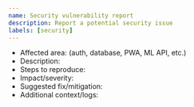 ```yaml
---
name: Security vulnerability report
description: Report a potential security issue
labels: [security]
---
```


- Affected area: (auth, database, PWA, ML API, etc.)
- Description:
- Steps to reproduce:
- Impact/severity:
- Suggested fix/mitigation:
- Additional context/logs:

